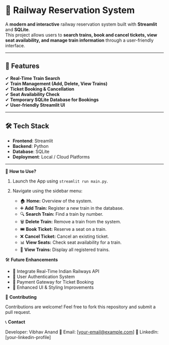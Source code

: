 # 🚆 Railway Reservation System

A **modern and interactive** railway reservation system built with **Streamlit** and **SQLite**.  
This project allows users to **search trains, book and cancel tickets, view seat availability, and manage train information** through a user-friendly interface.

---

## 📌 Features

✔ **Real-Time Train Search**  
✔ **Train Management (Add, Delete, View Trains)**  
✔ **Ticket Booking & Cancellation**  
✔ **Seat Availability Check**  
✔ **Temporary SQLite Database for Bookings**  
✔ **User-friendly Streamlit UI**

---

## 🛠 Tech Stack

- **Frontend**: Streamlit
- **Backend**: Python
- **Database**: SQLite
- **Deployment**: Local / Cloud Platforms

---

🎯 **How to Use?**

1. Launch the App using `streamlit run main.py`.
2. Navigate using the sidebar menu:

   - 🏠 **Home:** Overview of the system.
   - ➕ **Add Train:** Register a new train in the database.
   - 🔍 **Search Train:** Find a train by number.
   - 🗑 **Delete Train:** Remove a train from the system.
   - 🎟 **Book Ticket:** Reserve a seat on a train.
   - ❌ **Cancel Ticket:** Cancel an existing ticket.
   - 📊 **View Seats:** Check seat availability for a train.
   - 🚂 **View Trains:** Display all registered trains.

🛠 **Future Enhancements**

- 🔹 Integrate Real-Time Indian Railways API
- 🔹 User Authentication System
- 🔹 Payment Gateway for Ticket Booking
- 🔹 Enhanced UI & Styling Improvements

🤝 **Contributing**

Contributions are welcome! Feel free to fork this repository and submit a pull request.

📞 **Contact**

Developer: Vibhav Anand
📧 Email: [your-email@example.com]
🔗 LinkedIn: [your-linkedin-profile]
